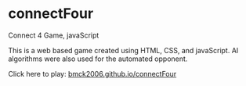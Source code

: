 # connectFour
Connect 4 Game, javaScript

This is a web based game created using HTML, CSS, and javaScript. AI algorithms were also used for the automated opponent. 

Click here to play:
[bmck2006.github.io/connectFour](http://bmck2006.github.io/connectFour)

